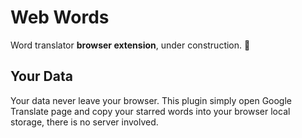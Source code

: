 # Web Words

Word translator **browser extension**, under construction. :construction:

## Your Data

Your data never leave your browser. This plugin simply open Google Translate
page and copy your starred words into your browser local storage, there is
no server involved.
